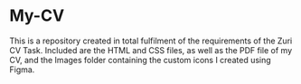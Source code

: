 # My-CV
This is a repository created in total fulfilment of the requirements of the Zuri CV Task.
Included are the HTML and CSS files, as well as the PDF file of my CV, and the Images folder containing the custom icons I created using Figma.

